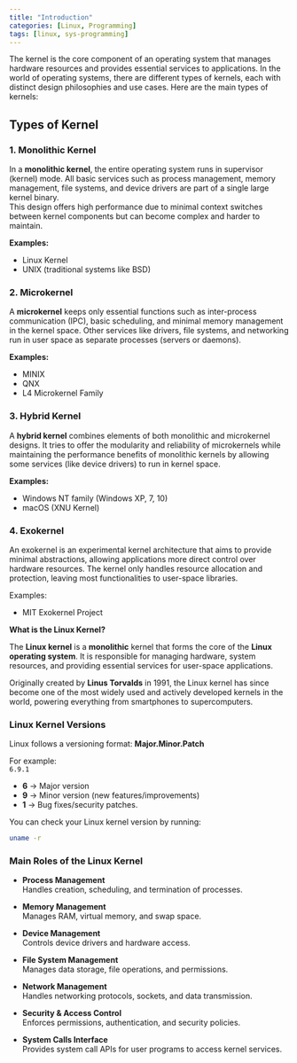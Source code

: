 ```yaml
---
title: "Introduction"
categories: [Linux, Programming]
tags: [linux, sys-programming]
---
```


The kernel is the core component of an operating system that manages hardware resources and provides essential services to applications. In the world of operating systems, there are different types of kernels, each with distinct design philosophies and use cases. Here are the main types of kernels:

## Types of Kernel

### 1. Monolithic Kernel

In a **monolithic kernel**, the entire operating system runs in supervisor (kernel) mode. All basic services such as process management, memory management, file systems, and device drivers are part of a single large kernel binary.  
This design offers high performance due to minimal context switches between kernel components but can become complex and harder to maintain.

**Examples:**

- Linux Kernel
- UNIX (traditional systems like BSD)

### 2. Microkernel

A **microkernel** keeps only essential functions such as inter-process communication (IPC), basic scheduling, and minimal memory management in the kernel space. Other services like drivers, file systems, and networking run in user space as separate processes (servers or daemons).

**Examples:**

- MINIX
- QNX
- L4 Microkernel Family

### 3. Hybrid Kernel

A **hybrid kernel** combines elements of both monolithic and microkernel designs. It tries to offer the modularity and reliability of microkernels while maintaining the performance benefits of monolithic kernels by allowing some services (like device drivers) to run in kernel space.

**Examples:**

- Windows NT family (Windows XP, 7, 10)
- macOS (XNU Kernel)

### 4. Exokernel

An exokernel is an experimental kernel architecture that aims to provide minimal abstractions, allowing applications more direct control over hardware resources. The kernel only handles resource allocation and protection, leaving most functionalities to user-space libraries.

Examples:
- MIT Exokernel Project



**What is the Linux Kernel?**

The **Linux kernel** is a **monolithic** kernel that forms the core of the **Linux operating system**. It is responsible for managing hardware, system resources, and providing essential services for user-space applications.

Originally created by **Linus Torvalds** in 1991, the Linux kernel has since become one of the most widely used and actively developed kernels in the world, powering everything from smartphones to supercomputers.


### Linux Kernel Versions

Linux follows a versioning format: **Major.Minor.Patch**

For example:  
`6.9.1`

- **6** → Major version
- **9** → Minor version (new features/improvements)
- **1** → Bug fixes/security patches.

You can check your Linux kernel version by running:

```bash
uname -r
```

### Main Roles of the Linux Kernel

- **Process Management**  
    Handles creation, scheduling, and termination of processes.
    
- **Memory Management**  
    Manages RAM, virtual memory, and swap space.
    
- **Device Management**  
    Controls device drivers and hardware access.
    
- **File System Management**  
    Manages data storage, file operations, and permissions.
    
- **Network Management**  
    Handles networking protocols, sockets, and data transmission.
    
- **Security & Access Control**  
    Enforces permissions, authentication, and security policies.
    
- **System Calls Interface**  
    Provides system call APIs for user programs to access kernel services.
